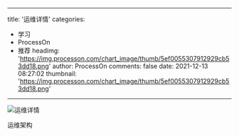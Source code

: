 
---
title: '运维详情'
categories: 
 - 学习
 - ProcessOn
 - 推荐
headimg: 'https://img.processon.com/chart_image/thumb/5ef0055307912929cb53dd18.png'
author: ProcessOn
comments: false
date: 2021-12-13 08:27:02
thumbnail: 'https://img.processon.com/chart_image/thumb/5ef0055307912929cb53dd18.png'
---

<div>   
<img class="thumb" alt="运维详情" src="https://img.processon.com/chart_image/thumb/5ef0055307912929cb53dd18.png" referrerpolicy="no-referrer">
<p>运维架构</p>  
</div>
            